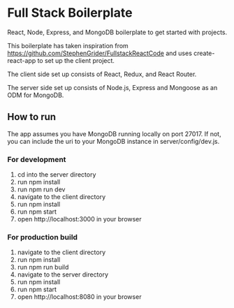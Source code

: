 # Full Stack Boilerplate

React, Node, Express, and MongoDB boilerplate to get started with projects.

This boilerplate has taken inspiration from https://github.com/StephenGrider/FullstackReactCode and uses create-react-app to set up the client project.

The client side set up consists of React, Redux, and React Router.

The server side set up consists of Node.js, Express and Mongoose as an ODM for MongoDB.

## How to run

The app assumes you have MongoDB running locally on port 27017. If not, you can include the uri to your MongoDB instance in server/config/dev.js.

### For development

1. cd into the server directory
2. run npm install
3. run npm run dev
4. navigate to the client directory
5. run npm install
6. run npm start
7. open http://localhost:3000 in your browser

### For production build

1. navigate to the client directory
2. run npm install
3. run npm run build
4. navigate to the server directory
5. run npm install
6. run npm start
7. open http://localhost:8080 in your browser
